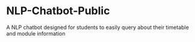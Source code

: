 # NLP-Chatbot-Public
A NLP chatbot designed for students to easily query about their timetable and module information
